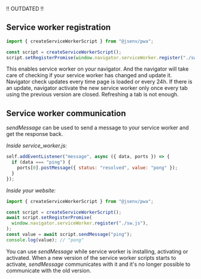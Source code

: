 !! OUTDATED !!

## Service worker registration

```js
import { createServiceWorkerScript } from "@jsenv/pwa";

const script = createServiceWorkerScript();
script.setRegisterPromise(window.navigator.serviceWorker.register("./sw.js"));
```

This enables service worker on your navigator.
And the navigator will take care of checking if your service worker has changed and update it.
Navigator check updates every time page is loaded or every 24h. If there is an update, navigator activate the new service worker only once every tab using the previous version are closed. Refreshing a tab is not enough.

## Service worker communication

_sendMessage_ can be used to send a message to your service worker and get the response back.

_Inside service_worker.js:_

```js
self.addEventListener("message", async ({ data, ports }) => {
  if (data === "ping") {
    ports[0].postMessage({ status: "resolved", value: "pong" });
  }
});
```

_Inside your website:_

```js
import { createServiceWorkerScript } from "@jsenv/pwa";

const script = createServiceWorkerScript();
await script.setRegisterPromise(
  window.navigator.serviceWorker.register("./sw.js"),
);
const value = await script.sendMessage("ping");
console.log(value); // "pong"
```

You can use _sendMessage_ while service worker is installing, activating or activated. When a new version of the service worker scripts starts to activate, _sendMessage_ communicates with it and it's no longer possible to communicate with the old version.
